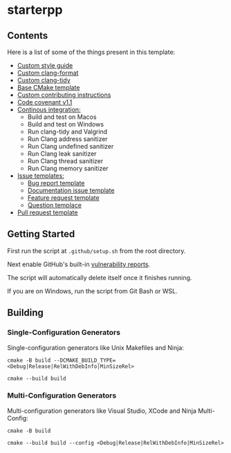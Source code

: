 # starterpp

## Contents

Here is a list of some of the things present in this template:

 - [Custom style guide](doc/style_guide.md)
 - [Custom clang-format](.clang-format)
 - [Custom clang-tidy](.clang-tidy)
 - [Base CMake template](CMakeLists.txt)
 - [Custom contributing instructions](doc/contributing.md)
 - [Code covenant v1.1](doc/code_of_conduct.md)
 - [Continous integration:](.github/workflows/ci.yml)
   - Build and test on Macos
   - Build and test on Windows
   - Run clang-tidy and Valgrind
   - Run Clang address sanitizer
   - Run Clang undefined sanitizer
   - Run Clang leak sanitizer
   - Run Clang thread sanitizer
   - Run Clang memory sanitizer
 - [Issue templates:](.github/ISSUE_TEMPLATES/)
   - [Bug report template](.github/ISSUE_TEMPLATES/bug_report.yml)
   - [Documentation issue template](.github/ISSUE_TEMPLATE/documentation_issue.yml)
   - [Feature request template](.github/ISSUE_TEMPLATE/feature_request.yml)
   - [Question templace](.github/ISSUE_TEMPLATE/question.yml)
 - [Pull request template](.github/pull_request_template.yml)

## Getting Started

First run the script at `.github/setup.sh` from the root directory.

Next enable GitHub's built-in [vulnerability reports](https://docs.github.com/en/code-security/security-advisories/working-with-repository-security-advisories/configuring-private-vulnerability-reporting-for-a-repository).

The script will automatically delete itself once it finishes running.

If you are on Windows, run the script from Git Bash or WSL.

## Building

### Single-Configuration Generators

Single-configuration generators like Unix Makefiles and Ninja:

```cmake -B build --DCMAKE_BUILD_TYPE=<Debug|Release|RelWithDebInfo|MinSizeRel>```

```cmake --build build```

### Multi-Configuration Generators

Multi-configuration generators like Visual Studio, XCode and Ninja Multi-Config:

```cmake -B build```

```cmake --build build --config <Debug|Release|RelWithDebInfo|MinSizeRel>```

